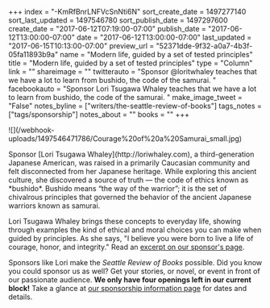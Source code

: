 +++
index = "-KmRfBnrLNFVcSnNti6N"
sort_create_date = 1497277140
sort_last_updated = 1497546780
sort_publish_date = 1497297600
create_date = "2017-06-12T07:19:00-07:00"
publish_date = "2017-06-12T13:00:00-07:00"
date = "2017-06-12T13:00:00-07:00"
last_updated = "2017-06-15T10:13:00-07:00"
preview_url = "52371dde-9f32-a0a7-4b3f-05fa11893b9a"
name = "Modern life, guided by a set of tested principles"
title = "Modern life, guided by a set of tested principles"
type = "Column"
link = ""
shareimage = ""
twitterauto = "Sponsor @loritwhaley teaches that we have a lot to learn from bushido, the code of the samurai. "
facebookauto = "Sponsor Lori Tsugawa Whaley  teaches that we have a lot to learn from bushido, the code of the samurai. "
make_image_tweet = "False"
notes_byline = ["writers/the-seattle-review-of-books"]
tags_notes = ["tags/sponsorship"]
notes_about = ""
books = ""
+++
<p class="image-left">![](/webhook-uploads/1497546471786/Courage%20of%20a%20Samurai_small.jpg)</p>

<p class="noindent">Sponsor [Lori Tsugawa Whaley](http://loriwhaley.com), a third-generation Japanese American, was raised in a primarily Caucasian community and felt disconnected from her Japanese heritage. While exploring this ancient culture, she discovered a source of truth — the code of ethics known as *bushido*. Bushido means “the way of the warrior”; it is the set of chivalrous principles that governed the behavior of the ancient Japanese warriors known as samurai.</p>

Lori Tsugawa Whaley brings these concepts to everyday life, showing through examples the kind of ethical and moral choices you can make when guided by principles. As she says, "I believe you were born to live a life of courage, honor, and integrity." Read an <a href="http://seattlereviewofbooks.com/sponsorships" title="The Seattle Review of Books - sponsorships">excerpt on our sponsor's page</a>.

Sponsors like Lori make the _Seattle Review of Books_ possible. Did you know you could sponsor us as well? Get your stories, or novel, or event in front of our passionate audience. **We only have four openings left in our current block!** Take a glance at [our sponsorship information page](http://seattlereviewofbooks.com/sponsor/) for dates and details.